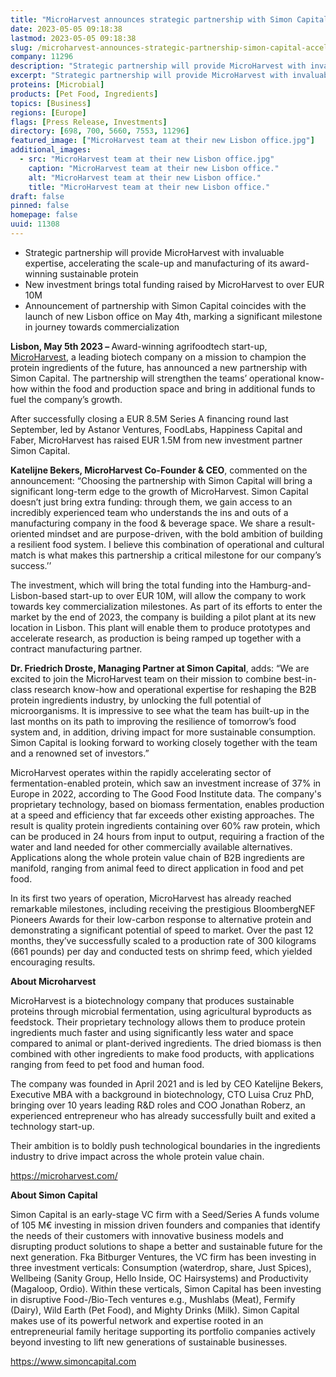 ```yaml
---
title: "MicroHarvest announces strategic partnership with Simon Capital to accelerate path to commercialization"
date: 2023-05-05 09:18:38
lastmod: 2023-05-05 09:18:38
slug: /microharvest-announces-strategic-partnership-simon-capital-accelerate-path
company: 11296
description: "Strategic partnership will provide MicroHarvest with invaluable expertise, accelerating the scale-up and manufacturing of its award-winning sustainable protein"
excerpt: "Strategic partnership will provide MicroHarvest with invaluable expertise, accelerating the scale-up and manufacturing of its award-winning sustainable protein"
proteins: [Microbial]
products: [Pet Food, Ingredients]
topics: [Business]
regions: [Europe]
flags: [Press Release, Investments]
directory: [698, 700, 5660, 7553, 11296]
featured_image: ["MicroHarvest team at their new Lisbon office.jpg"]
additional_images:
  - src: "MicroHarvest team at their new Lisbon office.jpg"
    caption: "MicroHarvest team at their new Lisbon office."
    alt: "MicroHarvest team at their new Lisbon office."
    title: "MicroHarvest team at their new Lisbon office."
draft: false
pinned: false
homepage: false
uuid: 11308
---
```

<ul>
<li>Strategic partnership will provide MicroHarvest with invaluable expertise, accelerating the scale-up and manufacturing of its award-winning sustainable protein</li>
<li>New investment brings total funding raised by MicroHarvest to over EUR 10M</li>
<li>Announcement of partnership with Simon Capital coincides with the launch of new Lisbon office on May 4th, marking a significant milestone in journey towards commercialization</li>
</ul>
<p><strong>Lisbon, May 5th 2023 – </strong>Award-winning agrifoodtech start-up, <a href="https://microharvest.com/">MicroHarvest</a>, a leading biotech company on a mission to champion the protein ingredients of the future, has announced a new partnership with Simon Capital. The partnership will strengthen the teams’ operational know-how within the food and production space and bring in additional funds to fuel the company’s growth. </p>
<p>After successfully closing a EUR 8.5M Series A financing round last September, led by Astanor Ventures, FoodLabs, Happiness Capital and Faber, MicroHarvest has raised EUR 1.5M from new investment partner Simon Capital.</p>
<p><strong>Katelijne Bekers, MicroHarvest Co-Founder & CEO</strong>, commented on the announcement: “Choosing the partnership with Simon Capital will bring a significant long-term edge to the growth of MicroHarvest. Simon Capital doesn’t just bring extra funding: through them, we gain access to an incredibly experienced team who understands the ins and outs of a manufacturing company in the food & beverage space. We share a result-oriented mindset and are purpose-driven, with the bold ambition of building a resilient food system. I believe this combination of operational and cultural match is what makes this partnership a critical milestone for our company’s success.’’</p>
<p>The investment, which will bring the total funding into the Hamburg-and-Lisbon-based start-up to over EUR 10M, will allow the company to work towards key commercialization milestones. As part of its efforts to enter the market by the end of 2023, the company is building a pilot plant at its new location in Lisbon. This plant will enable them to produce prototypes and accelerate research, as production is being ramped up together with a contract manufacturing partner.</p>
<p><strong>Dr. Friedrich Droste, Managing Partner at Simon Capital</strong>, adds: “We are excited to join the MicroHarvest team on their mission to combine best-in-class research know-how and operational expertise for reshaping the B2B protein ingredients industry, by unlocking the full potential of microorganisms. It is impressive to see what the team has built-up in the last months on its path to improving the resilience of tomorrow’s food system and, in addition, driving impact for more sustainable consumption. Simon Capital is looking forward to working closely together with the team and a renowned set of investors.”</p>
<p>MicroHarvest operates within the rapidly accelerating sector of fermentation-enabled protein, which saw an investment increase of 37% in Europe in 2022, according to The Good Food Institute data. The company's proprietary technology, based on biomass fermentation, enables production at a speed and efficiency that far exceeds other existing approaches. The result is quality protein ingredients containing over 60% raw protein, which can be produced in 24 hours from input to output, requiring a fraction of the water and land needed for other commercially available alternatives. Applications along the whole protein value chain of B2B ingredients are manifold, ranging from animal feed to direct application in food and pet food. </p>
<p>In its first two years of operation, MicroHarvest has already reached remarkable milestones, including receiving the prestigious BloombergNEF Pioneers Awards for their low-carbon response to alternative protein and demonstrating a significant potential of speed to market. Over the past 12 months, they’ve successfully scaled to a production rate of 300 kilograms (661 pounds) per day and conducted tests on shrimp feed, which yielded encouraging results.</p>
<p><strong>About Microharvest </strong></p>
<p>MicroHarvest is a biotechnology company that produces sustainable proteins through microbial fermentation, using agricultural byproducts as feedstock. Their proprietary technology allows them to produce protein ingredients much faster and using significantly less water and space compared to animal or plant-derived ingredients. The dried biomass is then combined with other ingredients to make food products, with applications ranging from feed to pet food and human food.  </p>
<p>The company was founded in April 2021 and is led by CEO Katelijne Bekers, Executive MBA with a background in biotechnology, CTO Luisa Cruz PhD, bringing over 10 years leading R&D roles and COO Jonathan Roberz, an experienced entrepreneur who has already successfully built and exited a technology start-up. </p>
<p>Their ambition is to boldly push technological boundaries in the ingredients industry to drive impact across the whole protein value chain. </p>
<p><a href="https://microharvest.com/">https://microharvest.com/</a> </p>
<p><strong>About Simon Capital</strong></p>
<p>Simon Capital is an early-stage VC firm with a Seed/Series A funds volume of 105 M€ investing in mission driven founders and companies that identify the needs of their customers with innovative business models and disrupting product solutions to shape a better and sustainable future for the next generation. Fka Bitburger Ventures, the VC firm has been investing in three investment verticals: Consumption (waterdrop, share, Just Spices), Wellbeing (Sanity Group, Hello Inside, OC Hairsystems) and Productivity (Magaloop, Ordio). Within these verticals, Simon Capital has been investing in disruptive Food-/Bio-Tech ventures e.g., Mushlabs (Meat), Fermify (Dairy), Wild Earth (Pet Food), and Mighty Drinks (Milk). Simon Capital makes use of its powerful network and expertise rooted in an entrepreneurial family heritage supporting its portfolio companies actively beyond investing to lift new generations of sustainable businesses.</p>
<p><a href="https://www.simoncapital.com">https://www.simoncapital.com</a></p>
